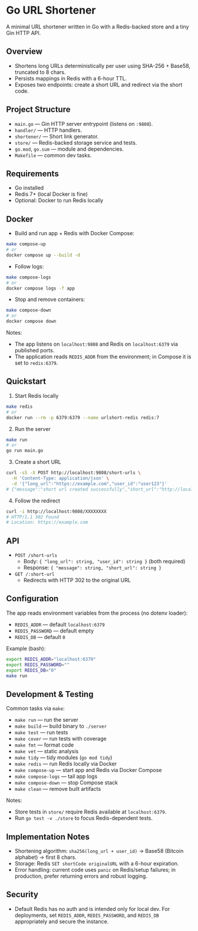# Go URL Shortener

A minimal URL shortener written in Go with a Redis-backed store and a tiny Gin HTTP API.

## Overview
- Shortens long URLs deterministically per user using SHA-256 + Base58, truncated to 8 chars.
- Persists mappings in Redis with a 6-hour TTL.
- Exposes two endpoints: create a short URL and redirect via the short code.

## Project Structure
- `main.go` — Gin HTTP server entrypoint (listens on `:9808`).
- `handler/` — HTTP handlers.
- `shortener/` — Short link generator.
- `store/` — Redis-backed storage service and tests.
- `go.mod`, `go.sum` — module and dependencies.
- `Makefile` — common dev tasks.

## Requirements
- Go installed
- Redis 7+ (local Docker is fine)
- Optional: Docker to run Redis locally

## Docker
- Build and run app + Redis with Docker Compose:

```bash
make compose-up
# or
docker compose up --build -d
```

- Follow logs:

```bash
make compose-logs
# or
docker compose logs -f app
```

- Stop and remove containers:

```bash
make compose-down
# or
docker compose down
```

Notes:
- The app listens on `localhost:9808` and Redis on `localhost:6379` via published ports.
- The application reads `REDIS_ADDR` from the environment; in Compose it is set to `redis:6379`.

## Quickstart
1) Start Redis locally

```bash
make redis
# or
docker run --rm -p 6379:6379 --name urlshort-redis redis:7
```

2) Run the server

```bash
make run
# or
go run main.go
```

3) Create a short URL

```bash
curl -sS -X POST http://localhost:9808/short-urls \
  -H 'Content-Type: application/json' \
  -d '{"long_url":"https://example.com","user_id":"user123"}'
# {"message":"short url created successfully","short_url":"http://localhost:9808/XXXXXXXX"}
```

4) Follow the redirect

```bash
curl -i http://localhost:9808/XXXXXXXX
# HTTP/1.1 302 Found
# Location: https://example.com
```

## API
- `POST /short-urls`
  - Body: `{ "long_url": string, "user_id": string }` (both required)
  - Response: `{ "message": string, "short_url": string }`
- `GET /:short-url`
  - Redirects with HTTP 302 to the original URL

## Configuration
The app reads environment variables from the process (no dotenv loader):
- `REDIS_ADDR` — default `localhost:6379`
- `REDIS_PASSWORD` — default empty
- `REDIS_DB` — default `0`

Example (bash):

```bash
export REDIS_ADDR="localhost:6379"
export REDIS_PASSWORD=""
export REDIS_DB="0"
make run
```

## Development & Testing
Common tasks via `make`:

- `make run` — run the server
- `make build` — build binary to `./server`
- `make test` — run tests
- `make cover` — run tests with coverage
- `make fmt` — format code
- `make vet` — static analysis
- `make tidy` — tidy modules (`go mod tidy`)
- `make redis` — run Redis locally via Docker
- `make compose-up` — start app and Redis via Docker Compose
- `make compose-logs` — tail app logs
- `make compose-down` — stop Compose stack
- `make clean` — remove built artifacts

Notes:
- Store tests in `store/` require Redis available at `localhost:6379`.
- Run `go test -v ./store` to focus Redis-dependent tests.

## Implementation Notes
- Shortening algorithm: `sha256(long_url + user_id)` → Base58 (Bitcoin alphabet) → first 8 chars.
- Storage: Redis `SET shortCode originalURL` with a 6-hour expiration.
- Error handling: current code uses `panic` on Redis/setup failures; in production, prefer returning errors and robust logging.

## Security
- Default Redis has no auth and is intended only for local dev. For deployments, set `REDIS_ADDR`, `REDIS_PASSWORD`, and `REDIS_DB` appropriately and secure the instance.
